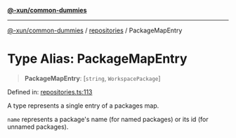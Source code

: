 [**@-xun/common-dummies**](../../README.md)

***

[@-xun/common-dummies](../../README.md) / [repositories](../README.md) / PackageMapEntry

# Type Alias: PackageMapEntry

> **PackageMapEntry**: \[`string`, `WorkspacePackage`\]

Defined in: [repositories.ts:113](https://github.com/Xunnamius/test-utils/blob/bf9dad1dc32da28cbc1e037209c9470095d7efa6/packages/common-dummies/src/repositories.ts#L113)

A type represents a single entry of a packages map.

`name` represents a package's name (for named packages) or its id (for
unnamed packages).
